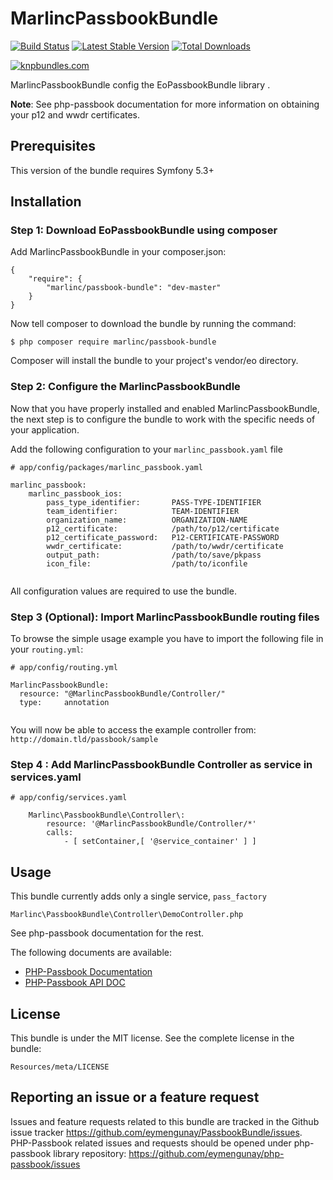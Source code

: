 # MarlincPassbookBundle

[![Build Status](https://travis-ci.org/eymengunay/PassbookBundle.png)](https://travis-ci.org/eymengunay/PassbookBundle)
[![Latest Stable Version](https://poser.pugx.org/eo/passbook-bundle/v/stable.png)](https://packagist.org/packages/eo/passbook-bundle)
[![Total Downloads](https://poser.pugx.org/eo/passbook-bundle/downloads.png)](https://packagist.org/packages/eo/passbook-bundle)

[![knpbundles.com](http://knpbundles.com/eymengunay/PassbookBundle/badge-short)](http://knpbundles.com/eymengunay/PassbookBundle)

MarlincPassbookBundle config the EoPassbookBundle library . 

**Note**: See php-passbook documentation for more information on obtaining your p12 and wwdr certificates.

## Prerequisites
This version of the bundle requires Symfony 5.3+

## Installation

### Step 1: Download EoPassbookBundle using composer
Add MarlincPassbookBundle in your composer.json:
```
{
    "require": {
        "marlinc/passbook-bundle": "dev-master"
    }
}
```

Now tell composer to download the bundle by running the command:
```
$ php composer require marlinc/passbook-bundle
```
Composer will install the bundle to your project's vendor/eo directory.

### Step 2: Configure the MarlincPassbookBundle
Now that you have properly installed and enabled MarlincPassbookBundle, the next step is to configure the bundle to work with the specific needs of your application.

Add the following configuration to your `marlinc_passbook.yaml` file
```
# app/config/packages/marlinc_passbook.yaml

marlinc_passbook:
    marlinc_passbook_ios:
        pass_type_identifier:       PASS-TYPE-IDENTIFIER
        team_identifier:            TEAM-IDENTIFIER
        organization_name:          ORGANIZATION-NAME
        p12_certificate:            /path/to/p12/certificate
        p12_certificate_password:   P12-CERTIFICATE-PASSWORD
        wwdr_certificate:           /path/to/wwdr/certificate
        output_path:                /path/to/save/pkpass
        icon_file:                  /path/to/iconfile
        
```
All configuration values are required to use the bundle.

### Step 3 (Optional): Import MarlincPassbookBundle routing files
To browse the simple usage example you have to import the following file in your `routing.yml`:
```
# app/config/routing.yml

MarlincPassbookBundle:
  resource: "@MarlincPassbookBundle/Controller/"
  type:     annotation
  
```
You will now be able to access the example controller from: `http://domain.tld/passbook/sample`

### Step 4 : Add MarlincPassbookBundle Controller as service in services.yaml
```
# app/config/services.yaml

    Marlinc\PassbookBundle\Controller\:
        resource: '@MarlincPassbookBundle/Controller/*'
        calls:
            - [ setContainer,[ '@service_container' ] ]
```
## Usage

This bundle currently adds only a single service, `pass_factory`
```
Marlinc\PassbookBundle\Controller\DemoController.php
```

See php-passbook documentation for the rest.

The following documents are available:
* [PHP-Passbook Documentation](http://eymengunay.github.io/php-passbook)
* [PHP-Passbook API DOC](http://eymengunay.github.io/php-passbook/api)

## License
This bundle is under the MIT license. See the complete license in the bundle:
```
Resources/meta/LICENSE
```

## Reporting an issue or a feature request
Issues and feature requests related to this bundle are tracked in the Github issue tracker https://github.com/eymengunay/PassbookBundle/issues. PHP-Passbook related issues and requests should be opened under php-passbook library repository: https://github.com/eymengunay/php-passbook/issues
